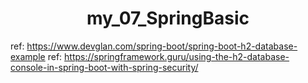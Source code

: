 <h1 align="center">
    my_07_SpringBasic
</h1>

ref: https://www.devglan.com/spring-boot/spring-boot-h2-database-example
ref: https://springframework.guru/using-the-h2-database-console-in-spring-boot-with-spring-security/


